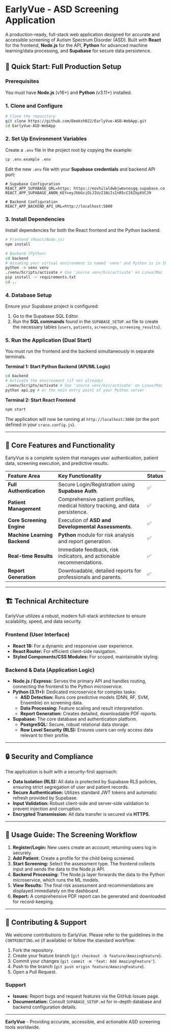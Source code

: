 # EarlyVue - ASD Screening Application

A production-ready, full-stack web application designed for accurate and accessible screening of Autism Spectrum Disorder (ASD). Built with **React** for the frontend, **Node.js** for the API, **Python** for advanced machine learning/data processing, and **Supabase** for secure data persistence.

## 🚀 Quick Start: Full Production Setup

### Prerequisites

You must have **Node.js** (v16+) and **Python** (v3.11+) installed.

### 1\. Clone and Configure

```bash
# Clone the repository
git clone https://github.com/Deeksh022/EarlyVue-ASD-WebApp.git
cd EarlyVue-ASD-WebApp
```

### 2\. Set Up Environment Variables

Create a `.env` file in the project root by copying the example:

```bash
cp .env.example .env
```

Edit the new `.env` file with your **Supabase credentials** and backend API port:

```env
# Supabase Configuration
REACT_APP_SUPABASE_URL=https: https://eovhilaldwbjwmvnosgq.supabase.co
REACT_APP_SUPABASE_ANON_KEY=eyJhbGciOiJIUzI1NiIsInR5cCI6IkpXVCJ9

# Backend Configuration
REACT_APP_BACKEND_API_URL=http://localhost:5000
```

### 3\. Install Dependencies

Install dependencies for both the React frontend and the Python backend.

```bash
# Frontend (React/Node.js)
npm install

# Backend (Python)
cd backend
# Assuming your virtual environment is named 'venv' and Python is in the PATH
python -m venv venv
./venv/Scripts/activate # Use 'source venv/bin/activate' on Linux/Mac
pip install -r requirements.txt
cd ..
```

### 4\. Database Setup

Ensure your Supabase project is configured:

1.  Go to the Supabase SQL Editor.
2.  Run the **SQL commands** found in the `SUPABASE_SETUP.md` file to create the necessary tables (`users`, `patients`, `screenings`, `screening_results`).

### 5\. Run the Application (Dual Start)

You must run the frontend and the backend simultaneously in separate terminals.

**Terminal 1: Start Python Backend (API/ML Logic)**

```bash
cd backend
# Activate the environment (if not already)
./venv/Scripts/activate # Use 'source venv/bin/activate' on Linux/Mac
python api.py # or the main entry point of your Python server
```

**Terminal 2: Start React Frontend**

```bash
npm start
```

The application will now be running at `http://localhost:3000` (or the port defined in your `craco.config.js`).

-----

## 🎯 Core Features and Functionality

EarlyVue is a complete system that manages user authentication, patient data, screening execution, and predictive results.

| Feature Area | Key Functionality | Status |
| :--- | :--- | :--- |
| **Full Authentication** | Secure Login/Registration using **Supabase Auth**. | ✅ |
| **Patient Management** | Comprehensive patient profiles, medical history tracking, and data persistence. | ✅ |
| **Core Screening Engine** | Execution of **ASD and Developmental Assessments**. | ✅ |
| **Machine Learning Backend** | **Python** module for risk analysis and report generation. | ✅ |
| **Real-time Results** | Immediate feedback, risk indicators, and actionable recommendations. | ✅ |
| **Report Generation** | Downloadable, detailed reports for professionals and parents. | ✅ |

-----

## 🏗️ Technical Architecture

EarlyVue utilizes a robust, modern full-stack architecture to ensure scalability, speed, and data security.

### Frontend (User Interface)

  * **React 18:** For a dynamic and responsive user experience.
  * **React Router:** For efficient client-side navigation.
  * **Styled Components/CSS Modules:** For scoped, maintainable styling.

### Backend & Data (Application Logic)

  * **Node.js / Express:** Serves the primary API and handles routing, connecting the frontend to the Python microservice.
  * **Python (3.11+):** Dedicated microservice for complex tasks:
      * **ASD Detection:** Runs core predictive models (DNN, RF, SVM, Ensemble) on screening data.
      * **Data Processing:** Feature scaling and result interpretation.
      * **Report Generation:** Creates detailed, downloadable PDF reports.
  * **Supabase:** The core database and authentication platform.
      * **PostgreSQL:** Secure, robust relational data storage.
      * **Row Level Security (RLS):** Ensures users can only access data relevant to their profile.

-----

## 🔒 Security and Compliance

The application is built with a security-first approach:

  * **Data Isolation (RLS):** All data is protected by Supabase RLS policies, ensuring strict segregation of user and patient records.
  * **Secure Authentication:** Utilizes standard JWT tokens and automatic refresh provided by Supabase.
  * **Input Validation:** Robust client-side and server-side validation to prevent injection and corruption.
  * **Encrypted Transmission:** All data transfer is secured via **HTTPS**.

-----

## 📱 Usage Guide: The Screening Workflow

1.  **Register/Login:** New users create an account; returning users log in securely.
2.  **Add Patient:** Create a profile for the child being screened.
3.  **Start Screening:** Select the assessment type. The frontend collects input and sends the data to the Node.js API.
4.  **Backend Processing:** The Node.js layer forwards the data to the Python microservice, which runs the ML models.
5.  **View Results:** The final risk assessment and recommendations are displayed immediately on the dashboard.
6.  **Report:** A comprehensive PDF report can be generated and downloaded for record-keeping.

-----

## 🤝 Contributing & Support

We welcome contributions to EarlyVue. Please refer to the guidelines in the `CONTRIBUTING.md` (if available) or follow the standard workflow:

1.  Fork the repository.
2.  Create your feature branch (`git checkout -b feature/AmazingFeature`).
3.  Commit your changes (`git commit -m 'feat: Add AmazingFeature'`).
4.  Push to the branch (`git push origin feature/AmazingFeature`).
5.  Open a Pull Request.

### Support

  * **Issues:** Report bugs and request features via the GitHub Issues page.
  * **Documentation:** Consult `SUPABASE_SETUP.md` for in-depth database and backend configuration details.

-----

**EarlyVue** - Providing accurate, accessible, and actionable ASD screening tools worldwide.
